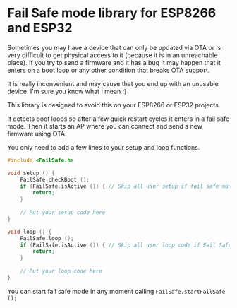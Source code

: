 # Fail Safe mode library for ESP8266 and ESP32

Sometimes you may have a device that can only be updated via OTA or is very difficult to get physical access to it (because it is in an unreachable place). If you try to send a firmware and it has a bug It may happen that it enters on a boot loop or any other condition that breaks OTA support.

It is really inconvenient and may cause that you end up with an unusable device. I'm sure you know what I mean :)

This library is designed to avoid this on your ESP8266 or ESP32 projects.

It detects boot loops so after a few quick restart cycles it enters in a fail safe mode. Then it starts an AP where you can connect and send a new firmware using OTA.

You only need to add a few lines to your setup and loop functions.

```c++
#include <FailSafe.h>

void setup () {
    FailSafe.checkBoot ();
    if (FailSafe.isActive ()) { // Skip all user setup if fail safe mode is activated
        return;
    }
    
    // Put your setup code here
}

void loop () {
    FailSafe.loop ();
    if (FailSafe.isActive ()) { // Skip all user loop code if Fail Safe mode is active
        return;
    }
    
    // Put your loop code here
}
```



You can start fail safe mode in any moment calling `FailSafe.startFailSafe ();`

